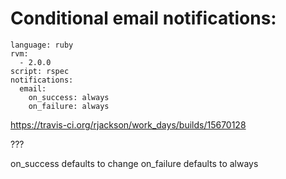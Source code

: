 
# Conditional email notifications:

```
language: ruby
rvm:
  - 2.0.0
script: rspec
notifications:
  email:
    on_success: always
    on_failure: always
```

https://travis-ci.org/rjackson/work_days/builds/15670128

???

on_success defaults to change
on_failure defaults to always
